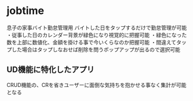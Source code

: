 # jobtime
息子の家事バイト勤怠管理用
バイトした日をタップするだけで勤怠管理が可能
・従事した日のカレンダー背景が緑色になり視覚的に把握可能
・緑色になった数を上部に数値化、金額を掛ける事で今いくらなのか把握可能
・間違えてタップした場合はタップしなおせば削除を問うポップアップが出るので選択可能


## UD機能に特化したアプリ
CRUD機能の、CRを省きユーザーに面倒な気持ちを抱かせる事なく集計が可能となる



